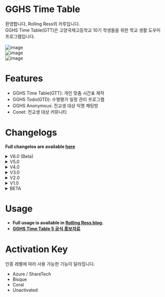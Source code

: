 # GGHS Time Table
환영합니다, Rolling Ress의 카루입니다.  
GGHS Time Table(GTT)은 고양국제고등학교 10기 학생들을 위한 학교 생활 도우미 프로그램입니다.
<br><br>
![image](https://github.com/karu-rress/GGHS-Time-Table/assets/32568363/b68eb875-0773-40da-8ec8-7140d8863ee0)  
![image](https://github.com/karu-rress/GGHS-Time-Table/assets/32568363/a4ce01ba-9021-412a-a247-91773a038796)  
![image](https://github.com/karu-rress/GGHS-Time-Table/assets/32568363/bd17d950-fcca-47d2-912e-e7bdbc3ac785)

# Features
- GGHS Time Table(GTT): 개인 맞춤 시간표 제작
- GGHS Todo(GTD): 수행평가 일정 관리 프로그램
- GGHS Anonymous: 전교생 대상 익명 채팅방
- Conet: 전교생 대상 커뮤니티

# Changelogs
**Full changelos are available [here](Changelog.txt)**

<details><summary>V6.0 (Beta)</summary><ul>
  <li><b>2학기 시간표 지원 (6.0.0)</b></li>
  <li><b>Conet 탭 지원 (6.0.1)</b></li>
  <li>가상화폐 <에그> 지원 (6.0.2)</li>
  <li>변환내신산출기 초기 도입 (6.0.5)</li>
</ul></details>

<details><summary>V5.0</summary><ul>
  <li>전체적인 디자인 변경 (Beta 1)</li>
  <li><b>익명 채팅방 GGHS Anonymous 추가 (Beta 1)</b></li>
  <li>Azure/Bisque/Coral 인증 레벨 개편 (Beta 1)</li>
  <li>GGHS Todo 디데이 목록에 사용자 지정 색상 적용 (Beta 6)</li>
  <li>Anonymous 공지 및 오류 보고 봇 추가 (Beta 7)</li>
  <li>Coral 레벨 공지 읽기 가능하도록 변경 (Beta 8)</li>
  <li>피드백 전송시 Anonymous에서 알림 (Beta 8)</li>
  <li>알람 기능 삭제 (Release Candidate)</li>
  <li>(GTD) 수능 디데이 카운터 추가 (Release Candidate)</li>
  <li>전반적인 디자인 통일 및 UI 변경 (RC 2)</li>
  <li>사용설명서 추가 (RC 2)</li>
  <li>10기 시간표 정식 지원 (RC 2)</li>
  <li>Mica 테마 적용 및 상단바 변경 (RC 3)</li>
  <li>다크 테마 사용성 개선 (RC 3)</li>
</ul></details>

<details><summary>V4.0</summary><ul>
  <li>Grade 선택 제한 (Build 31)</li>
  <li>셰어텍 인증 레벨 추가 (Build 1752: Preview)</li>
  <li>무음 모드 추가 (Build 1752: Preview)</li>
  <li>설정창 개편 (Build 2937: Release Candidate)</li>
  <li><b>GGHS Todo 기능 추가 (4.0)</b></li>
  <li>새로운 설정창 도입 (4.0)</li>
  <li>3분 전 알람 기능 확대 (4.0)</li>
  <li>업데이트 안내 추가 (4.0)</li>
  <li>비교문화 줌 표시 방식 변경 (4.2)</li>
</ul></details>

<details><summary>V3.0</summary><ul>
  <li><b>2학기 시간표 적용 (3.0)</b></li>
  <li>Windows 11의 디자인 채용 (3.0)</li>
  <li>기본 테마 및 버튼 스타일 변경 (3.0)</li>
  <li>인증 시스템 간편화 (3.0)</li>
  <li>Insider 레벨 신설(3.1)</li>
  <li><b>(Insider) 앱 전역 다크 모드 지원(3.1)</b></li>
  <li>(Insider) 3분 전 알람 기능 추가 (3.2)</li>
  <li>인증키 변경 지원 (3.2)</li>
  <li>인증 상태에 따라 서브 텍스트 변경 (3.2)</li>
</ul></details>

<details><summary>V2.0</summary><ul>
  <li>반응형 UI 적용 (2.0.1)</li>
  <li>클래스룸 링크 제공 (2.0.1)</li>
  <li>새로운 설정 시스템 적용 (2.0.1)</li>
  <li>색상 변경 지원 (2.1.0)</li>
  <li>피드백 적용 (2.1.0)</li>
  <li>피드백 기능 개선 (2.2)</li>
</ul></details>
  
<details><summary>V1.0</summary><ul>
  <li><b>2학년 전체의 시간표 및 선택과목 추가 (1.0.2.0)</b></li>
  <li>24시간 / 12시간 형식 변경 (1.0.2.0)</li>
  <li>날짜 표시 형식 추가 (yyyy-mm-dd) (1.0.2.0)</li>
  <li>현재 시간에 맞추어 시간표의 셀 색상 변경 (1.0.2.0)</li>
  <li>UI를 완전히 개편하여 전체화면이 아닌 경우에 대응함 (1.5.0.0)</li>
  <li>각 셀 클릭 시 셀에 맞는 줌 링크 제공 (2-4, 2-8 전용) (1.5.0.0)</li>
  <li>Get Zoom Link 기능 삭제 (시간표의 각 셀이 대체함) (1.5.0.0)</li>
  <li>스크롤 바 추가로 인해 화면이 잘리는 문제 개선 (1.6.1)</li>
  <li>콤보박스가 선택되지 않은 경우 시간표에 공백 표시 (1.7.1)</li>
  <li>줌 링크 유출 방지를 위한 인증 시스템 도입 (1.7.1)</li>
  <li>메인 UI 문구 개편 (1.8.1)</li>
  <li>학년 및 반 미 선택시 시간표 표시 대기 (1.8.1)</li>
  <li>다음 시간 시간표 강조 (1.8.1)</li>
  <li>저장 기능 추가 (과목 선택 및 인증 상태 유지) (1.9.0)</li>
  <li>About 버튼 추가 (1.9.0)</li>
  <li>스페인어 링크 추가 (1.10.1)</li>
</ul></details>

<details><summary>BETA</summary><ul>
  <li>자신의 학급과 선택과목을 추가하면 그에 맞는 시간표를 자동으로 만들어줌 (0.5.7.0)</li>
  <li>학급에 따라 선택과목을 제한함 (ex. 2-8반은 '실천윤리학의 이해' 선택 불가능) (0.5.7.0)</li>
  <li>2-4반의 시간표 추가 (0.5.7.0)</li>
  <li>오른쪽 상단의 날짜 표시 형식을 바꿀 수 있음 (mm/dd/yyyy <=> yyyy/mm/dd) (0.5.7.0)</li>
​</ul></details>

# Usage
- **Full usage is available in [Rolling Ress blog](https://blog.naver.com/rollingress/222659315481).**
- **[GGHS Time Table 5 공식 홍보자료](https://blog.naver.com/rollingress/222658804897)**

# Activation Key
인증 레벨에 따라 사용 가능한 기능이 달라집니다.
- Azure / ShareTech
- Bisque
- Coral
- Unactivated

